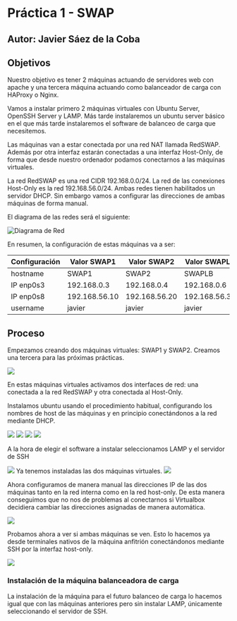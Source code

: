 

# Práctica 1 - SWAP

## Autor: Javier Sáez de la Coba

## Objetivos

Nuestro objetivo es tener 2 máquinas actuando de servidores web con apache y una tercera máquina actuando como balanceador de carga con HAProxy o Nginx.

Vamos a instalar primero 2 máquinas virtuales con Ubuntu Server, OpenSSH Server y LAMP. Más tarde instalaremos un ubuntu server básico en el que más tarde instalaremos el software de balanceo de carga que necesitemos.

Las máquinas van a estar conectada por una red NAT llamada RedSWAP. Además por otra interfaz estarán conectadas a una interfaz Host-Only, de forma que desde nuestro ordenador podamos conectarnos a las máquinas virtuales.

La red RedSWAP es una red CIDR 192.168.0.0/24. La red de las conexiones Host-Only es la red 192.168.56.0/24. Ambas redes tienen habilitados un servidor DHCP. Sin embargo vamos a configurar las direcciones de ambas máquinas de forma manual.

El diagrama de las redes será el siguiente:

![Diagrama de Red](img/RedP1SWAP.png)

En resumen, la configuración de estas máquinas va a ser:

| Configuración | Valor SWAP1   | Valor SWAP2   | Valor SWAPLB  |
| ------------- | ------------- | ------------- | ------------- |
| hostname      | SWAP1         | SWAP2         | SWAPLB        |
| IP enp0s3     | 192.168.0.3   | 192.168.0.4   | 192.168.0.6   |
| IP enp0s8     | 192.168.56.10 | 192.168.56.20 | 192.168.56.30 |
| username      | javier        | javier        | javier        |

## Proceso

Empezamos creando dos máquinas virtuales: SWAP1 y SWAP2. Creamos una tercera para las próximas prácticas.

![](img/p1_00.png)

En estas máquinas virtuales activamos dos interfaces de red: una conectada a la red RedSWAP y otra conectada al Host-Only.

Instalamos ubuntu usando el procedimiento habitual, configurando los nombres de host de las máquinas y en principio conectándonos a la red mediante DHCP.

![](img/p1_01.png)
![](img/p1_02.png)
![](img/p1_03.png)
![](img/p1_04.png)

A la hora de elegir el software a instalar seleccionamos LAMP y el servidor de SSH

![](img/p1_05.png)
Ya tenemos instaladas las dos máquinas virtuales.
![](img/p1_06.png)

Ahora configuramos de manera manual las direcciones IP de las dos máquinas tanto en la red interna como en la red host-only. De esta manera conseguimos que no nos de problemas al conectarnos si Virtualbox decidiera cambiar las direcciones asignadas de manera automática.

![](img/p1_07.png)

Probamos ahora a ver si ambas máquinas se ven. Esto lo hacemos ya desde terminales nativos de la máquina anfitrión conectándonos mediante SSH por la interfaz host-only.

![](img/p1_08.png)

### Instalación de la máquina balanceadora de carga

La instalación de la máquina para el futuro balanceo de carga lo hacemos igual que con las máquinas anteriores pero sin instalar LAMP, únicamente seleccionando el servidor de SSH.

